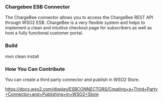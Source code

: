 ### Chargebee ESB Connector
The ChargeBee connector allows you to access the ChargeBee REST API through WSO2 ESB.
ChargeBee is a very flexible system and helps to implement a clean and intuitive checkout page for subscribers
as well as host a fully functional customer portal.

### Build

mvn clean install

### How You Can Contribute
You can create a third party connector and publish in WSO2 Store.

https://docs.wso2.com/display/ESBCONNECTORS/Creating+a+Third+Party+Connector+and+Publishing+in+WSO2+Store
